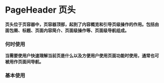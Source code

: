 # PageHeader 页头

**页头位于页容器中，页容器顶部，起到了内容概览和引导页级操作的作用。包括由面包屑、标题、页面内容简介、页面级操作等、页面级导航组成。**

### 何时使用

**当需要使用户快速理解当前页是什么以及方便用户使用页面功能时使用，通常也可被用作页面间导航。**

### 基本使用

<code src="./../demo/PageHeader/normal-usage.demo.tsx" />
